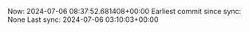 Now: 2024-07-06 08:37:52.681408+00:00 Earliest commit since sync: None Last sync: 2024-07-06 03:10:03+00:00
